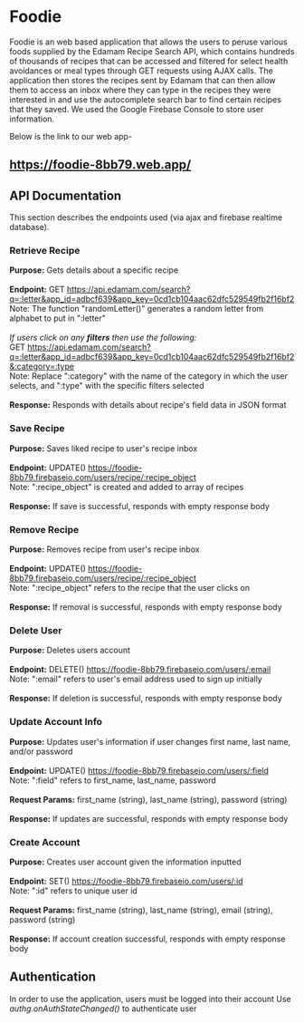 # Foodie
Foodie is an web based application that allows the users to peruse various foods supplied by the Edamam Recipe Search API, which contains hundreds of thousands of recipes that can be accessed and filtered for select health avoidances or meal types through GET requests using AJAX calls. The application then stores the recipes sent by Edamam that can then allow them to access an inbox where they can type in the recipes they were interested in and use the autocomplete search bar to find certain recipes that they saved. We used the Google Firebase Console to store user information.  

Below is the link to our web app-
## https://foodie-8bb79.web.app/

## API Documentation 
This section describes the endpoints used (via ajax and firebase realtime database).

### Retrieve Recipe 
**Purpose:** Gets details about a specific recipe <br><br>
**Endpoint:** GET https://api.edamam.com/search?q=:letter&app_id=adbcf639&app_key=0cd1cb104aac62dfc529549fb2f16bf2<br>
	Note: The function "randomLetter()" generates a random letter from alphabet to put in ":letter"<br><br>
	*If users click on any **filters** then use the following:* <br>
	GET https://api.edamam.com/search?q=:letter&app_id=adbcf639&app_key=0cd1cb104aac62dfc529549fb2f16bf2&:category=:type<br>
	Note: Replace ":category" with the name of the category in which the user selects, and ":type" with the specific filters selected<br><br>
**Response:** Responds with details about recipe's field data in JSON format 

### Save Recipe 
**Purpose:** Saves liked recipe to user's recipe inbox <br><br>
**Endpoint:** UPDATE() https://foodie-8bb79.firebaseio.com/users/recipe/:recipe_object<br>
	Note: ":recipe_object" is created and added to array of recipes<br><br>
**Response:** If save is successful, responds with empty response body

### Remove Recipe
**Purpose:** Removes recipe from user's recipe inbox<br><br>
**Endpoint:** UPDATE() https://foodie-8bb79.firebaseio.com/users/recipe/:recipe_object<br>
	Note: ":recipe_object" refers to the recipe that the user clicks on<br><br>
**Response:** If removal is successful, responds with empty response body 

### Delete User 
**Purpose:** Deletes users account<br><br>
**Endpoint:** DELETE() https://foodie-8bb79.firebaseio.com/users/:email<br>
	Note: ":email" refers to user's email address used to sign up initially<br><br>
**Response:** If deletion is successful, responds with empty response body 

### Update Account Info
**Purpose:** Updates user's information if user changes first name, last name, and/or password<br><br>
**Endpoint:** UPDATE() https://foodie-8bb79.firebaseio.com/users/:field<br>
	Note: ":field" refers to first_name, last_name, password<br><br>
**Request Params:** first_name (string), last_name (string), password (string)<br><br>
**Response:** If updates are successful, responds with empty response body 

### Create Account
**Purpose:** Creates user account given the information inputted<br><br>
**Endpoint:** SET() https://foodie-8bb79.firebaseio.com/users/:id<br>
	Note: ":id" refers to unique user id<br><br>
**Request Params:** first_name (string), last_name (string), email (string), password (string)<br><br>
**Response:** If account creation successful, responds with empty response body 

## Authentication 
In order to use the application, users must be logged into their account
Use *authg.onAuthStateChanged()* to authenticate user 

